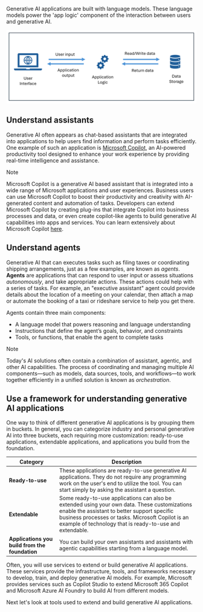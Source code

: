 Generative AI applications are built with language models. These language models power the 'app logic' component of the interaction between users and generative AI. 

![Diagram of an application.](../media/application-logic-image.png)

## Understand assistants

Generative AI often appears as chat-based assistants that are integrated into applications to help users find information and perform tasks efficiently. One example of such an application is [Microsoft Copilot](https://copilot.microsoft.com), an AI-powered productivity tool designed to enhance your work experience by providing real-time intelligence and assistance. 

> [!NOTE]
> Microsoft Copilot is a generative AI based assistant that is integrated into a wide range of Microsoft applications and user experiences. Business users can use Microsoft Copilot to boost their productivity and creativity with AI-generated content and automation of tasks. Developers can extend Microsoft Copilot by creating plug-ins that integrate Copilot into business processes and data, or even create copilot-like agents to build generative AI capabilities into apps and services. You can learn extensively about Microsoft Copilot [here](/copilot/microsoft-365/).  

## Understand agents 

Generative AI that can executes tasks such as filing taxes or coordinating shipping arrangements, just as a few examples, are known as *agents*. **Agents** are applications that can respond to user input or assess situations *autonomously*, and take appropriate actions. These actions could help with a series of tasks. For example, an "executive assistant" agent could provide details about the location of a meeting on your calendar, then attach a map or automate the booking of a taxi or rideshare service to help you get there.  

Agents contain three main components: 
- A language model that powers reasoning and language understanding
- Instructions that define the agent’s goals, behavior, and constraints
- Tools, or functions, that enable the agent to complete tasks

> [!NOTE]
> Today's AI solutions often contain a combination of assistant, agentic, and other AI capabilities. The process of coordinating and managing multiple AI components—such as models, data sources, tools, and workflows—to work together efficiently in a unified solution is known as *orchestration*.   

## Use a framework for understanding generative AI applications

One way to think of different generative AI applications is by grouping them in buckets. In general, you can categorize industry and personal generative AI into three buckets, each requiring more customization: ready-to-use applications, extendable applications, and applications you build from the foundation.

|**Category**|**Description**|
|-|-|
|**Ready-to-use**| These applications are ready-to-use generative AI applications. They do not require any programming work on the user's end to utilize the tool. You can start simply by asking the assistant a question.|
|**Extendable**| Some ready-to-use applications can also be extended using your own data. These customizations enable the assistant to better support specific business processes or tasks. Microsoft Copilot is an example of technology that is ready-to-use and extendable.| 
|**Applications you build from the foundation**| You can build your own assistants and assistants with agentic capabilities starting from a language model.| 

Often, you will use services to extend or build generative AI applications. These services provide the infrastructure, tools, and frameworks necessary to develop, train, and deploy generative AI models. For example, Microsoft provides services such as Copilot Studio to extend Microsoft 365 Copilot and Microsoft Azure AI Foundry to build AI from different models.  

Next let's look at tools used to extend and build generative AI applications.
